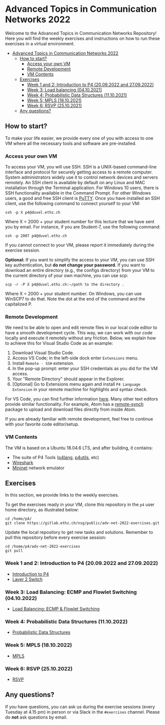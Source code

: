 # Advanced Topics in Communication Networks 2022

Welcome to the Advanced Topics in Communication Networks Repository!
Here you will find the weekly exercises and instructions on how to run these exercises in a virtual environment.

<!-- TOC depthTo:3 -->

- [Advanced Topics in Communication Networks 2022](#advanced-topics-in-communication-networks-2022)
  - [How to start?](#how-to-start)
    - [Access your own VM](#access-your-own-vm)
    - [Remote Development](#remote-development)
    - [VM Contents](#vm-contents)
  - [Exercises](#exercises)
    - [Week 1 and 2: Introduction to P4 (20.09.2022 and 27.09.2022)](#week-1-and-2-introduction-to-p4-20092022-and-27092022)
    - [Week 3: Load balancing (04.10.2021)](#week-3-load-balancing-ecmp-and-flowlet-switching-04102022)
    - [Week 4: Probabilistic Data Structures  (11.10.2021)](#week-4-probabilistic-data-structures-11102022)
    - [Week 5: MPLS (18.10.2021)](#week-5-mpls-18102022)
    - [Week 6: RSVP (25.10.2021)](#week-6-rsvp-25102022)
  - [Any questions?](#any-questions)

<!-- /TOC -->

## How to start?

To make your life easier, we provide every one of you with access to one VM where all the necessary tools and software are pre-installed.

### Access your own VM

To access your VM, you will use SSH. SSH is a UNIX-based command-line interface and protocol for securely getting access
to a remote computer. System administrators widely use it to control network devices
and servers remotely. An SSH client is available by default on any Linux and MAC installation
through the Terminal application. For Windows 10 users, there is SSH functionality available in the Command Prompt. For other Windows users, a good and free SSH client is [PuTTY](https://www.chiark.greenend.org.uk/~sgtatham/putty/).
Once you have installed an SSH client, use the following command to connect yourself to your
VM:

```
ssh -p X p4@duvel.ethz.ch
```

Where X = 2000 + your student number for this lecture that we have sent you by email.
For instance, if you are Student-7, use the following command:

```
ssh -p 2007 p4@duvel.ethz.ch
```

If you cannot connect to your VM,
please report it immediately during the exercise session.

**Optional:**
If you want to simplify the access to your VM, you can use SSH key authentication, but **do not change your
password**. If you want to download an entire directory (e.g., the configs directory) from your
VM to the current directory of your own machine, you can use scp:

```
scp -r -P X p4@duvel.ethz.ch:~/path to the directory .
```

Where X = 2000 + your student number. On Windows, you can use WinSCP7 to do that. Note the
dot at the end of the command and the capitalized P.

### Remote Development

We need to be able to open and edit remote files in our local code editor to have a smooth development cycle. This way, we can work with our code locally and execute it remotely without any friction. Below, we explain how to achieve this for Visual Studio Code as an example:

1) Download Visual Studio Code.
2) Access VS Code; in the left-side dock enter `Extensions` menu.
3) Install `Remote - SSH` extension.
4) In the pop-up prompt: enter your SSH credentials as you did for the VM access.
5) Your "Remote Directory" should appear in the Explorer.
6) [Optional] Go to Extensions menu again and install `P4 Language Extension` in your remote machine for highlights and syntax check.

For VS Code, you can find further information [here](https://code.visualstudio.com/docs/remote/ssh).
Many other text editors provide similar functionality. For example, Atom has a [remote-synch](https://atom.io/packages/remote-sync) package to upload and download files directly from inside Atom.

If you are already familiar with remote development, feel free to continue with your favorite code editor/setup.

### VM Contents

The VM is based on a Ubuntu 18.04.6 LTS, and after building, it contains:

- The suite of P4 Tools ([p4lang](https://github.com/p4lang/), [p4utils](https://github.com/nsg-ethz/p4-utils), etc)
- [Wireshark](https://www.wireshark.org/)
- [Mininet](http://mininet.org/) network emulator

## Exercises

In this section, we provide links to the weekly exercises.

To get the exercises ready in your VM, clone this repository in the `p4` user home directory, as illustrated below:

```
cd /home/p4/
git clone https://gitlab.ethz.ch/nsg/public/adv-net-2022-exercises.git
```

Update the local repository to get new tasks and solutions.
Remember to pull this repository before every exercise session:

```
cd /home/p4/adv-net-2022-exercises
git pull
```

### Week 1 and 2: Introduction to P4 (20.09.2022 and 27.09.2022)

- [Introduction to P4](./01-P4_Introduction)
- [Layer 2 Switch](./02-L2_Switching)

### Week 3: Load Balancing: ECMP and Flowlet Switching (04.10.2022)

- [Load Balancing: ECMP & Flowlet Switching](./03-Load_Balancing)

### Week 4: Probabilistic Data Structures (11.10.2022)

- [Probabilistic Data Structures](./04-Probabilistic_Data_Structures)

### Week 5: MPLS (18.10.2022)

- [MPLS](./05-MPLS)

### Week 6: RSVP (25.10.2022)

- [RSVP](./06-RSVP)

<!--
### Week 7 and 8: IP Fast Reroute to LFA (01.11.2022 and 08.11.2022)

- [Fast_Reroute](./07-Fast_reroute) -->

## Any questions?

If you have questions, you can ask us during the exercise sessions (every Tuesday at 4.15 pm) in person or via Slack in the `#exercises` channel. Please do **not** ask questions by email.
